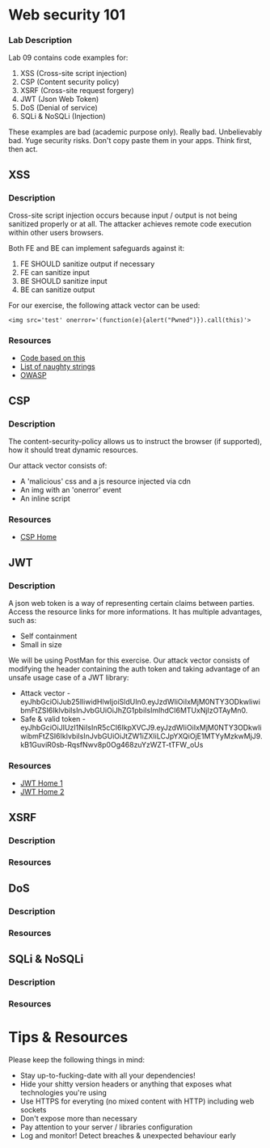 # Web security 101
### Lab Description

Lab 09 contains code examples for:
1. XSS  (Cross-site script injection)
2. CSP  (Content security policy)
3. XSRF (Cross-site request forgery)
5. JWT  (Json Web Token)
6. DoS  (Denial of service)
7. SQLi & NoSQLi (Injection)

These examples are bad (academic purpose only). Really bad. Unbelievably bad. Yuge security risks. Don't copy paste them in your apps. Think first, then act.

## XSS
### Description
Cross-site script injection occurs because input / output is not being sanitized properly or at all. The attacker achieves remote code execution within other users browsers.

Both FE and BE can implement safeguards against it:
1. FE SHOULD sanitize output if necessary
2. FE can sanitize input
3. BE SHOULD sanitize input
4. BE can sanitize output

For our exercise, the following attack vector can be used:
```
<img src='test' onerror='(function(e){alert("Pwned")}).call(this)'>
```

### Resources
* [Code based on this](https://markatta.com/codemonkey/blog/2016/04/18/chat-with-akka-http-websockets/)
* [List of naughty strings](https://github.com/minimaxir/big-list-of-naughty-strings)
* [OWASP](https://www.owasp.org/index.php/Cross-site_Scripting_(XSS))

## CSP
### Description
The content-security-policy allows us to instruct the browser (if supported), how it should treat dynamic resources.

Our attack vector consists of:
* A 'malicious' css and a js resource injected via cdn
* An img with an 'onerror' event
* An inline script
### Resources
* [CSP Home](https://content-security-policy.com/)

## JWT
### Description
A json web token is a way of representing certain claims between parties. Access the resource links for more informations. It has multiple advantages, such as:
* Self containment
* Small in size

We will be using PostMan for this exercise. Our attack vector consists of modifying the header containing the auth token and taking advantage of an unsafe usage case of a JWT library:
* Attack vector - eyJhbGciOiJub25lIiwidHlwIjoiSldUIn0.eyJzdWIiOiIxMjM0NTY3ODkwIiwibmFtZSI6IklvbiIsInJvbGUiOiJhZG1pbiIsImlhdCI6MTUxNjIzOTAyMn0.
* Safe & valid token - eyJhbGciOiJIUzI1NiIsInR5cCI6IkpXVCJ9.eyJzdWIiOiIxMjM0NTY3ODkwIiwibmFtZSI6IklvbiIsInJvbGUiOiJtZW1iZXIiLCJpYXQiOjE1MTYyMzkwMjJ9.kB1GuviR0sb-RqsfNwv8p0Og468zuYzWZT-tTFW_oUs
### Resources
* [JWT Home 1](https://jwt.io)
* [JWT Home 2](https://www.jsonwebtoken.io/)

## XSRF
### Description

### Resources

## DoS
### Description
### Resources

## SQLi & NoSQLi
### Description
### Resources

# Tips & Resources
Please keep the following things in mind:
* Stay up-to-fucking-date with all your dependencies!
* Hide your shitty version headers or anything that exposes what technologies you're using
* Use HTTPS for everyting (no mixed content with HTTP) including web sockets
* Don't expose more than necessary
* Pay attention to your server / libraries configuration
* Log and monitor! Detect breaches & unexpected behaviour early

